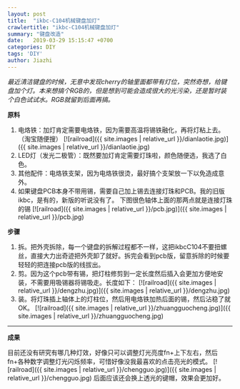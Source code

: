```yaml
---
layout: post
title:  "ikbc-C104机械键盘加灯"
crawlertitle: "ikbc-C104机械键盘加灯"
summary: "键盘改造"
date:   2019-03-29 15:15:47 +0700
categories: DIY
tags: 'DIY'
author: Jiazhi
---
```


*最近清洁键盘的时候，无意中发现cherry的轴里面都带有灯位，突然奇想，给键盘加个灯。本来想搞个RGB的，但是想到可能会造成很大的光污染，还是暂时装个白色试试水。RGB就留到后面再搞。*

**原料**

1. 电烙铁：加灯肯定需要电烙铁，因为需要高温将锡铁融化，再将灯粘上去。（淘宝随便搜）
[![railroad]({{ site.images | relative_url }}/dianlaotie.jpg)]({{ site.images | relative_url }}/dianlaotie.jpg)
2. LED灯（发光二极管）：既然要加灯肯定需要灯珠啦，颜色随便选，我选了白色。
3. 其他配件：电烙铁支架，因为电烙铁很烫，最好搞个支架放一下以免造成意外。
4. 如果键盘PCB本身不带用锡，需要自己加上锡去连接灯珠和PCB。我的旧版ikbc，是有的，新版的听说没有了。
下图很色轴体上面的那两点就是连接灯珠的锡
[![railroad]({{ site.images | relative_url }}/pcb.jpg)]({{ site.images | relative_url }}/pcb.jpg)

**步骤**

1. 拆。把外壳拆除，每一个键盘的拆解过程都不一样，这把ikbcC104不要扭螺丝，直接大力出奇迹把外壳卸了就好。拆完会看到pcb版，留意拆除的时候要轻轻的把连接pcb版的线拔出。
2. 剪。因为这个pcb带有锡，把灯柱修剪到一定长度然后插入会更加方便地安装，不需要用吸锡器将锡吸走。长度如下：
[![railroad]({{ site.images | relative_url }}/dengzhu.jpg)]({{ site.images | relative_url }}/dengzhu.jpg)
3. 装。将灯珠插上轴体上的灯柱位，然后用电烙铁加热后面的锡，然后沾稳了就OK。
[![railroad]({{ site.images | relative_url }}/zhuangguocheng.jpg)]({{ site.images | relative_url }}/zhuangguocheng.jpg)

------------
**成果**

目前还没有研究有哪几种灯效，好像只可以调整灯光亮度fn+上下左右，然后fn+各种数字调整灯光闪烁频率，可惜好像没我最喜欢的点击亮光的模式。
[![railroad]({{ site.images | relative_url }}/chengguo.jpg)]({{ site.images | relative_url }}/chengguo.jpg)
后面应该还会换上透光的键帽，效果会更加好。
